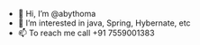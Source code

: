 - 👋 Hi, I’m @abythoma
- 👀 I’m interested in java, Spring, Hybernate, etc
- 📫 To reach me call +91 7559001383

<!---
abythoma/abythoma is a ✨ special ✨ repository because its `README.md` (this file) appears on your GitHub profile.
You can click the Preview link to take a look at your changes.
--->
